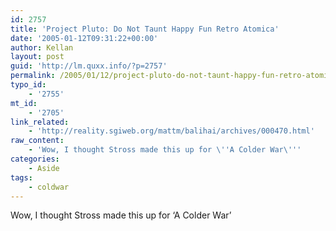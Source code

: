 ```yaml
---
id: 2757
title: 'Project Pluto: Do Not Taunt Happy Fun Retro Atomica'
date: '2005-01-12T09:31:22+00:00'
author: Kellan
layout: post
guid: 'http://lm.quxx.info/?p=2757'
permalink: /2005/01/12/project-pluto-do-not-taunt-happy-fun-retro-atomica/
typo_id:
    - '2755'
mt_id:
    - '2705'
link_related:
    - 'http://reality.sgiweb.org/mattm/balihai/archives/000470.html'
raw_content:
    - 'Wow, I thought Stross made this up for \''A Colder War\'''
categories:
    - Aside
tags:
    - coldwar
---
```


Wow, I thought Stross made this up for ‘A Colder War’